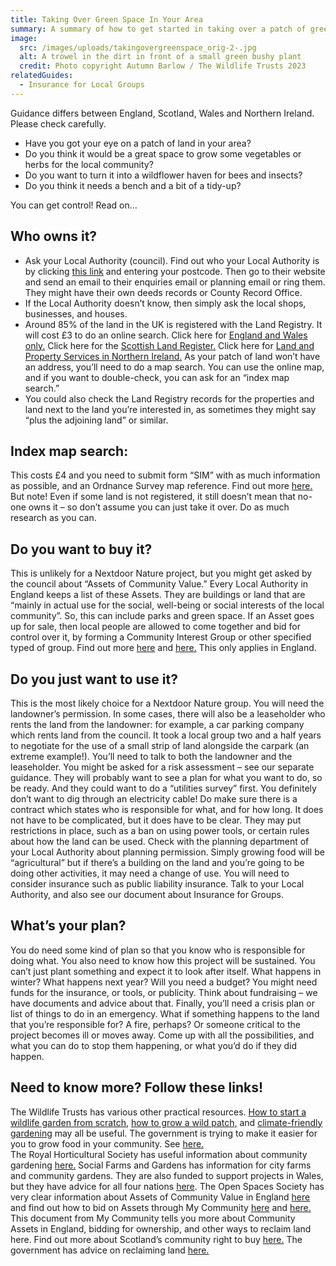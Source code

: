 ```yaml
---
title: Taking Over Green Space In Your Area
summary: A summary of how to get started in taking over a patch of green space
image:
  src: /images/uploads/takingovergreenspace_orig-2-.jpg
  alt: A trowel in the dirt in front of a small green bushy plant
  credit: Photo copyright Autumn Barlow / The Wildlife Trusts 2023
relatedGuides:
  - Insurance for Local Groups
---
```

Guidance differs between England, Scotland, Wales and Northern Ireland. Please check carefully.

* Have you got your eye on a patch of land in your area?
* Do you think it would be a great space to grow some vegetables or herbs for the local community?
* Do you want to turn it into a wildflower haven for bees and insects?
* Do you think it needs a bench and a bit of a tidy-up?

You can get control! Read on…

## Who owns it?

* Ask your Local Authority (council). Find out who your Local Authority is by clicking [this link](https://www.gov.uk/find-local-council) and entering your postcode.  Then go to their website and send an email to their enquiries email or planning email or ring them. They might have their own deeds records or County Record Office.
* If the Local Authority doesn’t know, then simply ask the local shops, businesses, and houses. 
* Around 85% of the land in the UK is registered with the Land Registry. It will cost £3 to do an online search. Click here for [England and Wales only.](https://www.gov.uk/search-property-information-land-registry) Click here for the [Scottish Land Register.](https://www.ros.gov.uk/our-registers/land-register-of-scotland) Click here for [Land and Property Services in Northern Ireland.](https://www.nidirect.gov.uk/articles/searching-land-registry) As your patch of land won’t have an address, you’ll need to do a map search. You can use the online map, and if you want to double-check, you can ask for an “index map search.” 
* You could also check the Land Registry records for the properties and land next to the land you’re interested in, as sometimes they might say “plus the adjoining land” or similar. 

## Index map search: 

This costs £4 and you need to submit form “SIM” with as much information as possible, and an Ordnance Survey map reference. Find out more [here.](https://www.gov.uk/government/publications/index-map-application-for-an-official-search-sim)
But note! Even if some land is not registered, it still doesn’t mean that no-one owns it – so don’t assume you can just take it over. Do as much research as you can.

## Do you want to buy it?

This is unlikely for a Nextdoor Nature project, but you might get asked by the council about “Assets of Community Value.” 
Every Local Authority in England keeps a list of these Assets. They are buildings or land that are “mainly in actual use for the social, well-being or social interests of the local community”. So, this can include parks and green space. If an Asset goes up for sale, then local people are allowed to come together and bid for control over it, by forming a Community Interest Group or other specified typed of group. Find out more [here](https://www.oss.org.uk/need-to-know-more/information-hub/community-assets-and-protecting-open-space/) and [here.](https://mycommunity.org.uk/community-assets-and-ownership) This only applies in England.

## Do you just want to use it?

This is the most likely choice for a Nextdoor Nature group. 
You will need the landowner’s permission. In some cases, there will also be a leaseholder who rents the land from the landowner: for example, a car parking company which rents land from the council. It took a local group two and a half years to negotiate for the use of a small strip of land alongside the carpark (an extreme example!). You’ll need to talk to both the landowner and the leaseholder. 
You might be asked for a risk assessment – see our separate guidance. They will probably want to see a plan for what you want to do, so be ready. And they could want to do a “utilities survey” first. You definitely don’t want to dig through an electricity cable!
Do make sure there is a contract which states who is responsible for what, and for how long. It does not have to be complicated, but it does have to be clear. They may put restrictions in place, such as a ban on using power tools, or certain rules about how the land can be used.
Check with the planning department of your Local Authority about planning permission. Simply growing food will be “agricultural” but if there’s a building on the land and you’re going to be doing other activities, it may need a change of use.
You will need to consider insurance such as public liability insurance. Talk to your Local Authority, and also see our document about Insurance for Groups.

## What’s your plan?

You do need some kind of plan so that you know who is responsible for doing what. 
You also need to know how this project will be sustained. You can’t just plant something and expect it to look after itself. What happens in winter? What happens next year? 
Will you need a budget? You might need funds for the insurance, or tools, or publicity. Think about fundraising – we have documents and advice about that.
Finally, you’ll need a crisis plan or list of things to do in an emergency. What if something happens to the land that you’re responsible for? A fire, perhaps? Or someone critical to the project becomes ill or moves away. Come up with all the possibilities, and what you can do to stop them happening, or what you’d do if they did happen. 

## Need to know more? Follow these links!

The Wildlife Trusts has various other practical resources. [How to start a wildlife garden from scratch,](https://www.wildlifetrusts.org/actions/how-start-wildlife-garden-scratch) [how to grow a wild patch,](https://www.wildlifetrusts.org/actions/how-grow-wild-patch-or-mini-meadow) and [climate-friendly gardening](https://www.wildlifetrusts.org/actions/climate-friendly-gardening) may all be useful.
The government is trying to make it easier for you to grow food in your community. See [here.](https://assets.publishing.service.gov.uk/government/uploads/system/uploads/attachment_data/file/7595/2203624.pdf)  
The Royal Horticultural Society has useful information about community gardening [here.](https://www.rhs.org.uk/get-involved/community-gardening/resources)
Social Farms and Gardens has information for city farms and community gardens. They are also funded to support projects in Wales, but they have advice for all four nations [here](https://www.farmgarden.org.uk/). 
The Open Spaces Society has very clear information about Assets of Community Value in England [here](https://www.oss.org.uk/need-to-know-more/information-hub/community-assets-and-protecting-open-space/) and find out how to bid on Assets through My Community [here](https://mycommunity.org.uk/community-assets-and-ownership) and [here.](https://mycommunity.org.uk/what-are-assets-of-community-value-acv) 
This document from My Community tells you more about Community Assets in England, bidding for ownership, and other ways to reclaim land here. 
Find out more about Scotland’s community right to buy [here.](https://www.gov.scot/policies/land-reform/community-right-to-buy/) 
The government has advice on reclaiming land [here.](https://www.gov.uk/government/publications/2010-to-2015-government-policy-localism/2010-to-2015-government-policy-localism#appendix-5-community-right-to-reclaim-land) 
